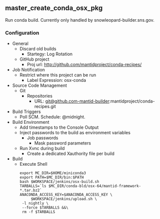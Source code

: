 ## master_create_conda_osx_pkg
Run conda build. Currently only handled by snowleopard-builder.sns.gov.


### Configuration

* General
  * Discard old builds
    * Startegy: Log Rotation
  * GitHub project
    * Proj url: http://github.com/mantidproject/conda-recipes/
* Job Notification
  * Restrict where this project can be run
    * Label Expression: osx-conda
* Source Code Management
  * Git
    * Repositories
      * URL: git@github.com-mantid-builder:mantidproject/conda-recipes.git
* Build Triggers
  * Poll SCM. Schedule: @midnight.
* Build Environment
  * Add timestamps to the Console Output
  * Inject passwords to the build as environment variables
    * Job passwords
      * Mask password parameters
  * Run Xvnc during build
    * Create a dedicated Xauthority file per build
* Build
  * Execute Shell
    ```#!/bin/bash
    export MC_DIR=$HOME/miniconda3
    export PATH=$MC_DIR/bin:$PATH
    bash $WORKSPACE/jenkins/osx-build.sh
    TARBALLS=`ls $MC_DIR/conda-bld/osx-64/mantid-framework-*.tar.bz2`
    ANACONDA_ACCESS_KEY=$ANACONDA_ACCESS_KEY \
         $WORKSPACE/jenkins/upload.sh \
	 -l nightly \
	 --force $TARBALLS &&\
	 rm -f $TARBALLS
    ```
